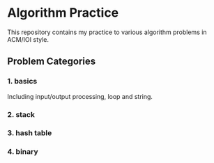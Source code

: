 # Algorithm Practice

This repository contains my practice to various algorithm problems in ACM/IOI style.


## Problem Categories

### 1. basics

Including input/output processing, loop and string.

### 2. stack

### 3. hash table

### 4. binary

